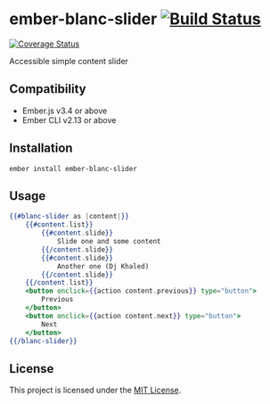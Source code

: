 # ember-blanc-slider [![Build Status](https://travis-ci.com/Blancframe/ember-blanc-slider.svg?branch=master)](https://travis-ci.com/Blancframe/ember-blanc-slider)

[![Coverage Status](https://coveralls.io/repos/github/onepercentclub/reef/badge.svg?branch=master&t=Z5eKvl)](https://coveralls.io/github/onepercentclub/reef?branch=master)

Accessible simple content slider

## Compatibility

- Ember.js v3.4 or above
- Ember CLI v2.13 or above

## Installation

```
ember install ember-blanc-slider
```

## Usage

```handlebars
{{#blanc-slider as |content|}}
    {{#content.list}}
        {{#content.slide}}
            Slide one and some content
        {{/content.slide}}
        {{#content.slide}}
            Another one (Dj Khaled)
        {{/content.slide}}
    {{/content.list}}
    <button onclick={{action content.previous}} type="button">
        Previous
    </button>
    <button onclick={{action content.next}} type="button">
        Next
    </button>
{{/blanc-slider}}
```

## License

This project is licensed under the [MIT License](LICENSE.md).
